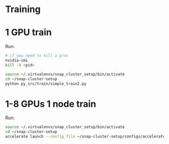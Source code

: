 # Training

# 1 GPU train

Run:
```bash
# if you need to kill a proc
nvidia-smi
kill -9 <pid>

source ~/.virtualenvs/snap_cluster_setup/bin/activate
cd ~/snap-cluster-setup
python py_src/train/simple_train2.py
```

# 1-8 GPUs 1 node train

Run:
```bash
source ~/.virtualenvs/snap_cluster_setup/bin/activate
cd ~/snap-cluster-setup
accelerate launch --config_file ~/snap-cluster-setup/configs/accelerate/ddp/ddp_config_hf_acc.yaml py_src/train/simple_train2.py  
```
